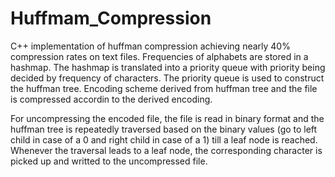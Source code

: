 # Huffmam_Compression
C++ implementation of huffman compression achieving nearly 40% compression rates on text files.
Frequencies of alphabets are stored in a hashmap. The hashmap is translated into a priority queue with priority being decided by frequency of characters. The priority queue is used to construct the huffman tree. Encoding scheme derived from huffman tree and the file is compressed accordin to the derived encoding. 

For uncompressing the encoded file, the file is read in binary format and the huffman tree is repeatedly traversed based on the binary values (go to left child in case of a 0 and right child in case of a 1) till a leaf node is reached. Whenever the traversal leads to a leaf node, the corresponding character is picked up and writted to the uncompressed file.

